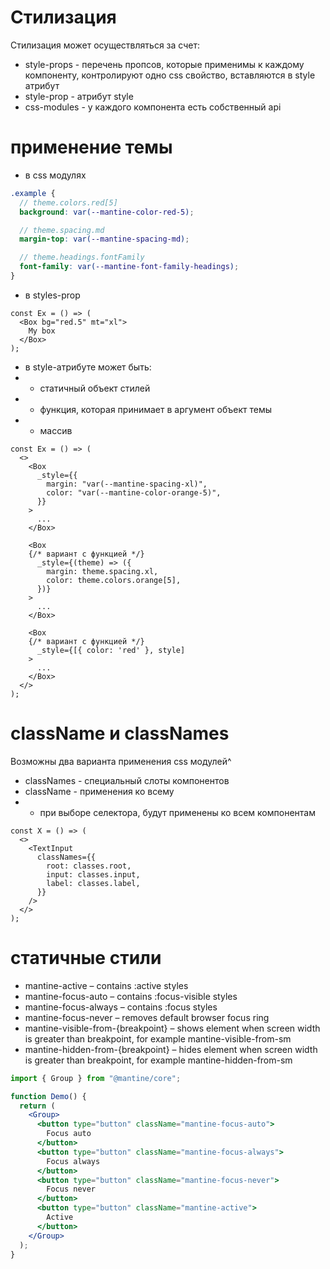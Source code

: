 # Стилизация

Стилизация может осуществляться за счет:

- style-props - перечень пропсов, которые применимы к каждому компоненту, контролируют одно css свойство, вставляются в style атрибут
- style-prop - атрибут style
- css-modules - у каждого компонента есть собственный api

# применение темы

- в css модулях

```scss
.example {
  // theme.colors.red[5]
  background: var(--mantine-color-red-5);

  // theme.spacing.md
  margin-top: var(--mantine-spacing-md);

  // theme.headings.fontFamily
  font-family: var(--mantine-font-family-headings);
}
```

- в styles-prop

```tsx
const Ex = () => (
  <Box bg="red.5" mt="xl">
    My box
  </Box>
);
```

- в style-атрибуте может быть:
- - статичный объект стилей
- - функция, которая принимает в аргумент объект темы
- - массив

```tsx
const Ex = () => (
  <>
    <Box
      _style={{
        margin: "var(--mantine-spacing-xl)",
        color: "var(--mantine-color-orange-5)",
      }}
    >
      ...
    </Box>

    <Box
    {/* вариант с функцией */}
      _style={(theme) => ({
        margin: theme.spacing.xl,
        color: theme.colors.orange[5],
      })}
    >
      ...
    </Box>

    <Box
    {/* вариант с функцией */}
      _style={[{ color: 'red' }, style]
    >
      ...
    </Box>
  </>
);
```

# className и classNames

Возможны два варианта применения css модулей^

- classNames - специальный слоты компонентов
- className - применения ко всему
- - при выборе селектора, будут применены ко всем компонентам

```tsx
const X = () => (
  <>
    <TextInput
      classNames={{
        root: classes.root,
        input: classes.input,
        label: classes.label,
      }}
    />
  </>
);
```

# статичные стили

- mantine-active – contains :active styles
- mantine-focus-auto – contains :focus-visible styles
- mantine-focus-always – contains :focus styles
- mantine-focus-never – removes default browser focus ring
- mantine-visible-from-{breakpoint} – shows element when screen width is greater than breakpoint, for example mantine-visible-from-sm
- mantine-hidden-from-{breakpoint} – hides element when screen width is greater than breakpoint, for example mantine-hidden-from-sm

```jsx
import { Group } from "@mantine/core";

function Demo() {
  return (
    <Group>
      <button type="button" className="mantine-focus-auto">
        Focus auto
      </button>
      <button type="button" className="mantine-focus-always">
        Focus always
      </button>
      <button type="button" className="mantine-focus-never">
        Focus never
      </button>
      <button type="button" className="mantine-active">
        Active
      </button>
    </Group>
  );
}
```
